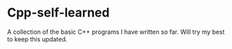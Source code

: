 # Cpp-self-learned

A collection of the basic C++ programs I have written so far. Will try my best to keep this updated.
